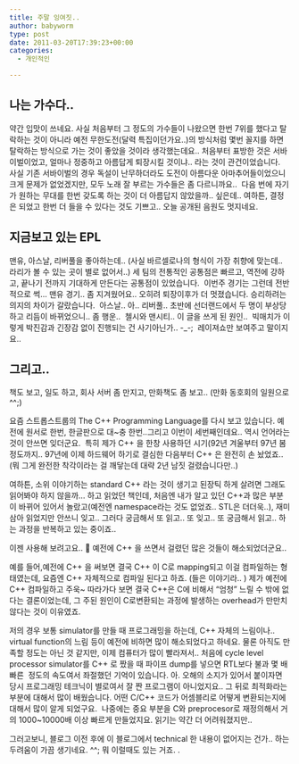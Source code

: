 ```yaml
---
title: 주말 잉여짓..
author: babyworm
type: post
date: 2011-03-20T17:39:23+00:00
categories:
  - 개인적인

---
```

## **나는 가수다..&nbsp;**
약간 입맛이 쓰네요.
사실 처음부터 그 정도의 가수들이 나왔으면 한번 7위를 했다고 탈락하는 것이 아니라 예전 무한도전(달력 특집이던가요..)의 방식처럼 몇번 꼴지를 하면 탈락하는 방식으로 가는 것이 좋았을 것이라 생각했는데요..
처음부터 표방한 것은 서바이벌이었고, 얼마나 정중하고 아름답게 퇴장시킬 것이냐.. 라는 것이 관건이었습니다.&nbsp;
사실 기존 서바이벌의 경우 독설이 난무하더라도 도전이 아름다운 아마추어들이었으니 크게 문제가 없었겠지만, 모두 노래 잘 부르는 가수들은 좀 다르니까요..&nbsp;
다음 번에 자기가 원하는 무대를 한번 갖도록 하는 것이 더 아름답지 않았을까.. 싶은데..
여하튼, 결정은 되었고 한번 더 들을 수 있다는 것도 기쁘고.. 오늘 공개된 음원도 멋지네요.&nbsp;

## **지금보고 있는 EPL**
맨유, 아스날, 리버풀을 좋아하는데.. (사실 바르셀로나의 형식이 가장 취향에 맞는데.. 라리가 볼 수 있는 곳이 별로 없어서..)
세 팀의 전통적인 공통점은 빠르고, 역전에 강하고, 끝나기 전까지 기대하게 만든다는 공통점이 있었습니다.&nbsp;
이번주 경기는 그런데 전반적으로 썩&#8230;
맨유 경기.. 좀 지겨웠어요.. 오히려 퇴장이후가 더 멋졌습니다. 승리하려는 의지의 차이가 갈랐습니다.&nbsp;
아스날.. 아..
리버풀.. 초반에 선더랜드에서 두 명이 부상당하고 리듬이 바뀌었으니.. 좀 행운..&nbsp;
첼시와 맨시티.. 이 글을 쓰게 된 원인.. &nbsp;빅매치가 이렇게 박진감과 긴장감 없이 진행되는 건 사기아닌가.. -_-; &nbsp;레이져쇼만 보여주고 말이지요..

## **그리고..&nbsp;**
책도 보고, 일도 하고, 회사 서버 좀 만지고,&nbsp;만화책도 좀 보고.. (만화 동호회의 일원으로 ^^;)

요즘 스트롭스트룹의 The C++ Programming Language를 다시 보고 있습니다.
예전에 원서로 한번, 한글판으로 대~충 한번..그리고 이번이 세번째인데요.. 역시 언어라는 것이 안쓰면 잊더군요.&nbsp;
특히 제가 C++ 을 한창 사용하던 시기(92년 겨울부터 97년 봄 정도까지.. 97년에 이제 하드웨어 하기로 결심한 다음부터 C++ 은 완전히 손 놨었죠.. (뭐 그게 완전한 착각이라는 걸 깨닿는데 대략 2년 남짓 걸렸습니다만..)

여하튼, 소위 이야기하는 standard C++ 라는 것이 생기고 된장틱 하게 살려면 그래도 읽어봐야 하지 않을까&#8230; 하고 읽었던 책인데, 처음엔 내가 알고 있던 C++과 많은 부분이 바뀌어 있어서 놀랐고(예전엔 namespace라는 것도 없었죠.. STL은 더더욱..), 재미삼아 읽었지만 안쓰니 잊고.. 그러다 궁금해서 또 읽고.. 또 잊고.. 또 궁금해서 읽고.. 하는 과정을 반복하고 있는 중이죠..

이젠 사용해 보려고요.. 🙂
예전에 C++ 을 쓰면서 걸렸던 많은 것들이 해소되었더군요..&nbsp;

예를 들어,예전에 C++ 을 써보면 결국 C++ 이 C로 mapping되고 이걸 컴파일하는 형태였는데, 요즘엔 C++ 자체적으로 컴파일 된다고 하죠. (들은 이야기라.. ) 제가 예전에 C++ 컴파일하고 주욱~ 따라가다 보면 결국 C++은 C에 비해서 &#8220;엄청&#8221;&nbsp;느릴 수 밖에 없다는 결론이었는데, 그 주된 원인이 C로변환되는 과정에 발생하는 overhead가 만만치 않다는 것이 이유였죠.&nbsp;

저의 경우 보통 simulator를 만들 때 프로그래밍을 하는데, C++ 자체의 느림이나.. virtual function의 느림 등이 예전에 비하면 많이 해소되었다고 하네요.&nbsp;물론 아직도 만족할 정도는 아닌 것 같지만, 이제 컴퓨터가 많이 빨라져서..
처음에 cycle level processor simulator를 C++ 로 짰을 때 파이프 dump를 넣으면 RTL보다 불과 몇 배 빠른 &nbsp;정도의 속도여서 좌절했던 기억이 있습니다.
아. 오해의 소지가 있어서 붙이자면 당시 프로그래밍 테크닉이 별로여서 잘 짠 프로그램이 아니었지요.. 그 뒤로 최적화라는 부분에 대해서 많이 배웠습니다. 어떤 C/C++ 코드가 어셈블리로 어떻게 변환되는지에 대해서 많이 알게 되었구요.&nbsp;
나중에는 중요 부분을 C와 preprocesor로 재정의해서 거의 1000~10000배 이상 빠르게 만들었지요. 읽기는 약간 더 어려워졌지만..&nbsp;

그러고보니, 블로그 이전 후에 이 블로그에서 technical 한 내용이 없어지는 건가.. 하는 두려움이 가끔 생기네요. ^^;
뭐 이럴때도 있는 거죠. .
